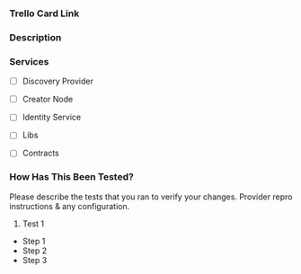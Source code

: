 ### Trello Card Link


### Description


### Services

- [ ] Discovery Provider
- [ ] Creator Node
- [ ] Identity Service
- [ ] Libs
- [ ] Contracts


### How Has This Been Tested?

Please describe the tests that you ran to verify your changes. Provider repro instructions & any configuration.

1. Test 1
- Step 1
- Step 2
- Step 3

